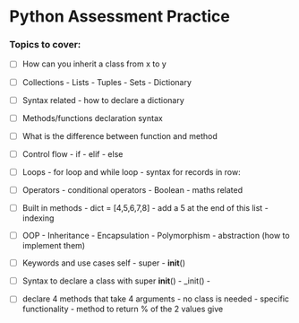 # Python Assessment Practice 

### Topics to cover:
-[ ] How can you inherit a class from x to y
 
-[ ] Collections - Lists - Tuples - Sets - Dictionary
 
-[ ] Syntax related - how to declare a dictionary
 
-[ ] Methods/functions declaration syntax
 
-[ ] What is the difference between function and method
 
-[ ] Control flow - if - elif - else
 
-[ ] Loops - for loop and while loop - syntax for records in row:
 
-[ ] Operators - conditional operators - Boolean - maths related
 
-[ ] Built in methods - dict = [4,5,6,7,8] - add a 5 at the end of this list - indexing
 
-[ ] OOP - Inheritance - Encapsulation - Polymorphism - abstraction (how to implement them)
 
-[ ] Keywords and use cases self - super - __init__()
 
-[ ] Syntax to declare a class with super __init__() - _init() -
 
-[ ] declare 4 methods that take 4 arguments - no class is needed - specific functionality - method to return % of the 
 2 values give 